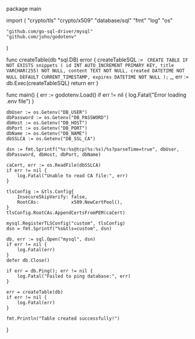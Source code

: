 package main

import (
	"crypto/tls"
	"crypto/x509"
	"database/sql"
	"fmt"
	"log"
	"os"

	"github.com/go-sql-driver/mysql"
	"github.com/joho/godotenv"
)

func createTable(db *sql.DB) error {
	createTableSQL := `
    CREATE TABLE IF NOT EXISTS snippets (
        id INT AUTO_INCREMENT PRIMARY KEY,
        title VARCHAR(255) NOT NULL,
        content TEXT NOT NULL,
        created DATETIME NOT NULL DEFAULT CURRENT_TIMESTAMP,
        expires DATETIME NOT NULL
    );`
	_, err := db.Exec(createTableSQL)
	return err
}

func main() {
	err := godotenv.Load()
	if err != nil {
		log.Fatal("Error loading .env file")
	}

	dbUser := os.Getenv("DB_USER")
	dbPassword := os.Getenv("DB_PASSWORD")
	dbHost := os.Getenv("DB_HOST")
	dbPort := os.Getenv("DB_PORT")
	dbName := os.Getenv("DB_NAME")
	dbSSLCA := os.Getenv("DB_SSL_CA")

	dsn := fmt.Sprintf("%s:%s@tcp(%s:%s)/%s?parseTime=true", dbUser, dbPassword, dbHost, dbPort, dbName)

	caCert, err := os.ReadFile(dbSSLCA)
	if err != nil {
		log.Fatal("Unable to read CA file:", err)
	}

	tlsConfig := &tls.Config{
		InsecureSkipVerify: false,
		RootCAs:            x509.NewCertPool(),
	}
	tlsConfig.RootCAs.AppendCertsFromPEM(caCert)

	mysql.RegisterTLSConfig("custom", tlsConfig)
	dsn = fmt.Sprintf("%s&tls=custom", dsn)

	db, err := sql.Open("mysql", dsn)
	if err != nil {
		log.Fatal(err)
	}
	defer db.Close()

	if err = db.Ping(); err != nil {
		log.Fatal("Failed to ping database:", err)
	}

	err = createTable(db)
	if err != nil {
		log.Fatal(err)
	}

	fmt.Println("Table created successfully!")
}
